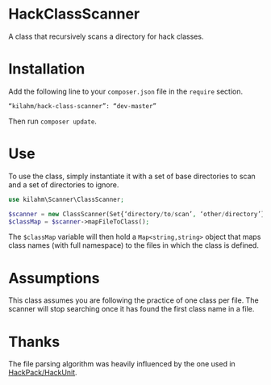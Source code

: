 HackClassScanner
================

A class that recursively scans a directory for hack classes.

Installation
===========
Add the following line to your `composer.json` file in the `require` section.

```
“kilahm/hack-class-scanner”: “dev-master”
```

Then run `composer update`.

Use
===

To use the class, simply instantiate it with a set of base directories to scan and a set of directories to ignore.

```php
use kilahm\Scanner\ClassScanner;

$scanner = new ClassScanner(Set{‘directory/to/scan’, ‘other/directory’}, Set{‘directory/to/scan/ignore’});
$classMap = $scanner->mapFileToClass();
```

The `$classMap` variable will then hold a `Map<string,string>` object that maps class names (with full namespace) to the files in which the class is defined.

# Assumptions

This class assumes you are following the practice of one class per file.  The scanner will stop searching once it has found the first class name in a file.

Thanks
======

The file parsing algorithm was heavily influenced by the one used in [HackPack/HackUnit](https://github.com/HackPack/HackUnit).
